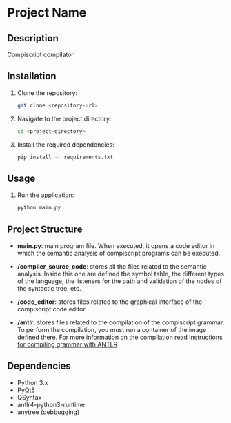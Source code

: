 # Project Name

## Description
Compiscript compilator.

## Installation
1. Clone the repository:
    ```sh
    git clone <repository-url>
    ```
2. Navigate to the project directory:
    ```sh
    cd <project-directory>
    ```
3. Install the required dependencies:
    ```sh
    pip install -r requirements.txt
    ```

## Usage
1. Run the application:
    ```sh
    python main.py
    ```

## Project Structure

* **main.py**: main program file. When executed, it opens a code editor in which the semantic analysis of compiscript programs can be executed.

* **/compiler_source_code**: stores all the files related to the semantic analysis. Inside this one are defined the symbol table, the different types of the language, the listeners for the path and validation of the nodes of the syntactic tree, etc.

* **/code_editor**: stores files related to the graphical interface of the compiscript code editor.

* **/antlr**: stores files related to the compilation of the compiscript grammar. To perform the compilation, you must run a container of the image defined there. For more information on the compilation read [instructions for compiling grammar with ANTLR](./antlr/README.md)

## Dependencies
- Python 3.x
- PyQt5
- QSyntax
- antlr4-python3-runtime
- anytree (debbugging)
